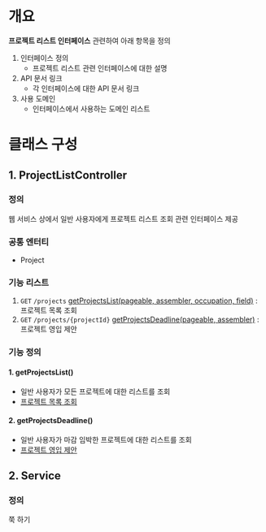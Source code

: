 # 개요
**프로젝트 리스트 인터페이스** 관련하여 아래 항목을 정의
1. 인터페이스 정의
    - 프로젝트 리스트 관련 인터페이스에 대한 설명
2. API 문서 링크
    - 각 인터페이스에 대한 API 문서 링크
3. 사용 도메인
    - 인터페이스에서 사용하는 도메인 리스트

# 클래스 구성
## 1. ProjectListController
### 정의
웹 서비스 상에서 일반 사용자에게 프로젝트 리스트 조회 관련 인터페이스 제공

### 공통 엔터티
- Project

### 기능 리스트
1. `GET` `/projects` [getProjectsList(pageable, assembler, occupation, field)](#1-getprojectslist) : 프로젝트 목록 조회
2. `GET` `/projects/{projectId}` [getProjectsDeadline(pageable, assembler)](#2-getprojectsdeadline) : 프로젝트 영입 제안

### 기능 정의
#### 1. getProjectsList()
  - 일반 사용자가 모든 프로젝트에 대한 리스트를 조회
  - [프로젝트 목록 조회](https://egluuapi.codingnome.dev/docs/index.html#resourcesProjectList "해당 API 문서로 이동")

#### 2. getProjectsDeadline()
  - 일반 사용자가 마감 임박한 프로젝트에 대한 리스트를 조회
  - [프로젝트 영입 제안](https://egluuapi.codingnome.dev/docs/index.html#resourcesDeadlineProjectList "해당 API 문서로 이동")

## 2. Service
### 정의
쭉 하기